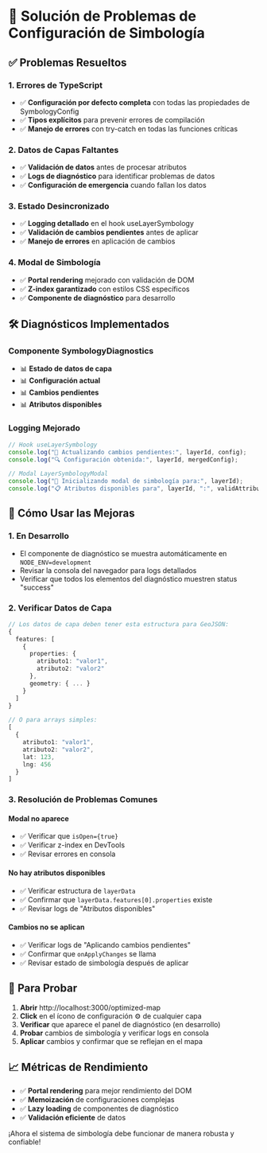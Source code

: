 # 🔧 Solución de Problemas de Configuración de Simbología

## ✅ **Problemas Resueltos**

### 1. **Errores de TypeScript**

- ✅ **Configuración por defecto completa** con todas las propiedades de SymbologyConfig
- ✅ **Tipos explícitos** para prevenir errores de compilación
- ✅ **Manejo de errores** con try-catch en todas las funciones críticas

### 2. **Datos de Capas Faltantes**

- ✅ **Validación de datos** antes de procesar atributos
- ✅ **Logs de diagnóstico** para identificar problemas de datos
- ✅ **Configuración de emergencia** cuando fallan los datos

### 3. **Estado Desincronizado**

- ✅ **Logging detallado** en el hook useLayerSymbology
- ✅ **Validación de cambios pendientes** antes de aplicar
- ✅ **Manejo de errores** en aplicación de cambios

### 4. **Modal de Simbología**

- ✅ **Portal rendering** mejorado con validación de DOM
- ✅ **Z-index garantizado** con estilos CSS específicos
- ✅ **Componente de diagnóstico** para desarrollo

## 🛠️ **Diagnósticos Implementados**

### Componente SymbologyDiagnostics

- 📊 **Estado de datos de capa**
- 📊 **Configuración actual**
- 📊 **Cambios pendientes**
- 📊 **Atributos disponibles**

### Logging Mejorado

```typescript
// Hook useLayerSymbology
console.log("🔄 Actualizando cambios pendientes:", layerId, config);
console.log("🔍 Configuración obtenida:", layerId, mergedConfig);

// Modal LayerSymbologyModal
console.log("🚀 Inicializando modal de simbología para:", layerId);
console.log("📋 Atributos disponibles para", layerId, ":", validAttributes);
```

## 🔧 **Cómo Usar las Mejoras**

### 1. **En Desarrollo**

- El componente de diagnóstico se muestra automáticamente en `NODE_ENV=development`
- Revisar la consola del navegador para logs detallados
- Verificar que todos los elementos del diagnóstico muestren status "success"

### 2. **Verificar Datos de Capa**

```typescript
// Los datos de capa deben tener esta estructura para GeoJSON:
{
  features: [
    {
      properties: {
        atributo1: "valor1",
        atributo2: "valor2"
      },
      geometry: { ... }
    }
  ]
}

// O para arrays simples:
[
  {
    atributo1: "valor1",
    atributo2: "valor2",
    lat: 123,
    lng: 456
  }
]
```

### 3. **Resolución de Problemas Comunes**

#### Modal no aparece

- ✅ Verificar que `isOpen={true}`
- ✅ Verificar z-index en DevTools
- ✅ Revisar errores en consola

#### No hay atributos disponibles

- ✅ Verificar estructura de `layerData`
- ✅ Confirmar que `layerData.features[0].properties` existe
- ✅ Revisar logs de "Atributos disponibles"

#### Cambios no se aplican

- ✅ Verificar logs de "Aplicando cambios pendientes"
- ✅ Confirmar que `onApplyChanges` se llama
- ✅ Revisar estado de simbología después de aplicar

## 🚀 **Para Probar**

1. **Abrir** http://localhost:3000/optimized-map
2. **Click** en el ícono de configuración ⚙️ de cualquier capa
3. **Verificar** que aparece el panel de diagnóstico (en desarrollo)
4. **Probar** cambios de simbología y verificar logs en consola
5. **Aplicar** cambios y confirmar que se reflejan en el mapa

## 📈 **Métricas de Rendimiento**

- ✅ **Portal rendering** para mejor rendimiento del DOM
- ✅ **Memoización** de configuraciones complejas
- ✅ **Lazy loading** de componentes de diagnóstico
- ✅ **Validación eficiente** de datos

¡Ahora el sistema de simbología debe funcionar de manera robusta y confiable!
